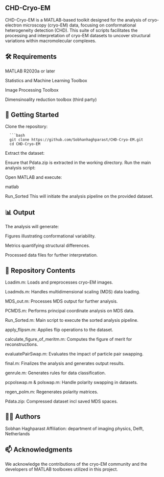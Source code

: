 ## CHD-Cryo-EM

CHD-Cryo-EM is a MATLAB-based toolkit designed for the analysis of cryo-electron microscopy (cryo-EM) data, focusing on conformational heterogeneity detection (CHD). This suite of scripts facilitates the processing and interpretation of cryo-EM datasets to uncover structural variations within macromolecular complexes.​


## 🛠️ Requirements
MATLAB R2020a or later

Statistics and Machine Learning Toolbox

Image Processing Toolbox​

Dimensinoality reduction toolbox (third party)

## 🚀 Getting Started
Clone the repository:

      ```bash  
      git clone https://github.com/Sobhanhaghparast/CHD-Cryo-EM.git
      cd CHD-Cryo-EM

Extract the dataset:

Ensure that Pdata.zip is extracted in the working directory. Run the main analysis script:

Open MATLAB and execute:

matlab

Run_Sorted
This will initiate the analysis pipeline on the provided dataset.

## 📊 Output
The analysis will generate:​

Figures illustrating conformational variability.

Metrics quantifying structural differences.

Processed data files for further interpretation.​

## 📁 Repository Contents

Loadim.m: Loads and preprocesses cryo-EM images.

Loadmds.m: Handles multidimensional scaling (MDS) data loading.

MDS_out.m: Processes MDS output for further analysis.

PCMDS.m: Performs principal coordinate analysis on MDS data.

Run_Sorted.m: Main script to execute the sorted analysis pipeline.

apply_flipsm.m: Applies flip operations to the dataset.

calculate_figure_of_meritm.m: Computes the figure of merit for reconstructions.

evaluatePairSwap.m: Evaluates the impact of particle pair swapping.

final.m: Finalizes the analysis and generates output results.

genrule.m: Generates rules for data classification.

pcpolswap.m & polswap.m: Handle polarity swapping in datasets.

regen_polm.m: Regenerates polarity matrices.

Pdata.zip: Compressed dataset incl saved MDS spaces.​



## 👨‍🔬 Authors
Sobhan Haghparast
Affiliation: department of imaging physics, Delft, Netherlands
​



## 📫 Acknowledgments
We acknowledge the contributions of the cryo-EM community and the developers of MATLAB toolboxes utilized in this project.
